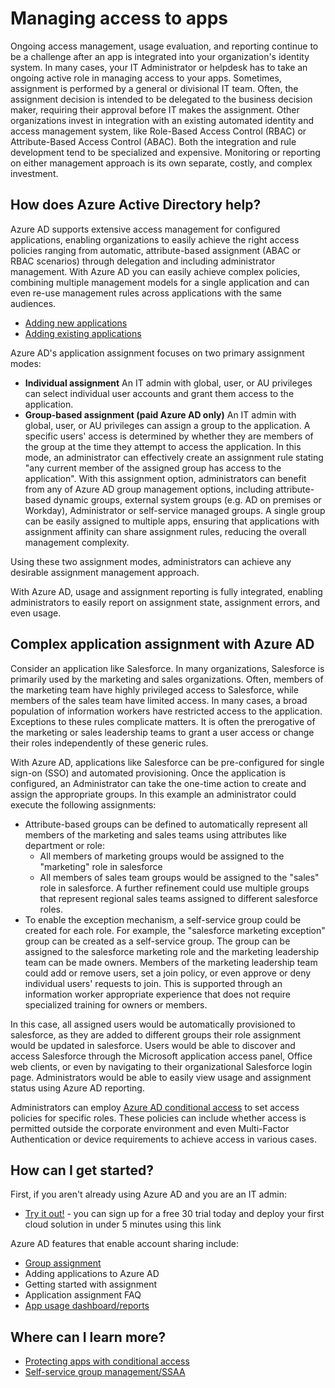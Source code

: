 <properties
  pageTitle="Managing access to apps using Azure AD |  Windows Azure"
  description="Describes how Azure Active Directory enables organizations to specify the apps to which each user has access."
  services="active-directory"
  documentationCenter=""
  authors="msStevenPo"
  manager="stevenpo"
  editor=""/>

 <tags
	ms.service="active-directory"
	ms.date="10/16/2015"
	wacn.date=""/>


# Managing access to apps

Ongoing access management, usage evaluation, and reporting continue to be a challenge after an app is integrated into your organization's identity system. In many cases, your IT Administrator or helpdesk has to take an ongoing active role in managing access to your apps. Sometimes, assignment is performed by a general or divisional IT team. Often, the assignment decision is intended to be delegated to the business decision maker, requiring their approval before IT makes the assignment.  Other organizations invest in integration with an existing automated identity and access management system, like Role-Based Access Control (RBAC) or Attribute-Based Access Control (ABAC). Both the integration and rule development tend to be specialized and expensive. Monitoring or reporting on either management approach is its own separate, costly, and complex investment.

## How does Azure Active Directory help?

 Azure AD supports extensive access management for configured applications, enabling organizations to easily achieve the right access policies ranging from automatic, attribute-based assignment (ABAC or RBAC scenarios) through delegation and including administrator management. With Azure AD you can easily achieve complex policies, combining multiple management models for a single application and can even re-use management rules across applications with the same audiences.

 - [Adding new applications](/documentation/articles/active-directory-sso-newly-acquired-saas-apps)
 - [Adding existing applications](/documentation/articles/active-directory-sso-integrate-existing-apps)

 Azure AD's application assignment focuses on two primary assignment modes:

- **Individual assignment** An IT admin with global, user, or AU privileges can select individual user accounts and grant them access to the application.
- **Group-based assignment (paid Azure AD only)** An IT admin with global, user, or AU privileges can assign a group to the application. A specific users' access is determined by whether they are members of the group at the time they attempt to access the application. In this mode, an administrator can effectively create an assignment rule stating "any current member of the assigned group has access to the application". With this assignment option, administrators can benefit from any of Azure AD group management options, including attribute-based dynamic groups, external system groups (e.g. AD on premises or Workday), Administrator or self-service managed groups. A single group can be easily assigned to multiple apps, ensuring that applications with assignment affinity can share assignment rules, reducing the overall management complexity.

Using these two assignment modes, administrators can achieve any desirable assignment management approach.

With Azure AD, usage and assignment reporting is fully integrated, enabling administrators to easily report on assignment state, assignment errors, and even usage.

## Complex application assignment with Azure AD

Consider an application like Salesforce. In many organizations, Salesforce is primarily used by the marketing and sales organizations. Often, members of the marketing team have highly privileged access to Salesforce, while members of the sales team have limited access. In many cases, a broad population of information workers have restricted access to the application. Exceptions to these rules complicate matters. It is often the prerogative of the marketing or sales leadership teams to grant a user access or change their roles independently of these generic rules.

With Azure AD, applications like Salesforce can be pre-configured for single sign-on (SSO) and automated provisioning. Once the application is configured, an Administrator can take the one-time action to create and assign the appropriate groups. In this example an administrator could execute the following assignments:

- Attribute-based groups can be defined to automatically represent all members of the marketing and sales teams using attributes like department or role:
    - All members of marketing groups would be assigned to the "marketing" role in salesforce
    - All members of sales team groups would be assigned to the "sales" role in salesforce. A further refinement could use multiple groups that represent regional sales teams assigned to different salesforce roles.
- To enable the exception mechanism, a self-service group could be created for each role. For example, the "salesforce marketing exception" group can be created as a self-service group. The group can be assigned to the salesforce marketing role and the marketing leadership team can be made owners. Members of the marketing leadership team could add or remove users, set a join policy, or even approve or deny individual users' requests to join. This is supported through an information worker appropriate experience that does not require specialized training for owners or members.

In this case, all assigned users would be automatically provisioned to salesforce, as they are added to different groups their role assignment would be updated in salesforce. Users would be able to discover and access Salesforce through the Microsoft application access panel, Office web clients, or even by navigating to their organizational Salesforce login page. Administrators would be able to easily view usage and assignment status using Azure AD reporting.

 Administrators can employ [Azure AD conditional access](/documentation/articles/active-directory-conditional-access) to set access policies for specific roles. These policies can include whether access is permitted outside the corporate environment and even Multi-Factor Authentication or device requirements to achieve access in various cases.

## How can I get started?

First, if you aren't already using Azure AD and you are an IT admin:

 - [Try it out!](https://azure.microsoft.com/trial/get-started-active-directory/) - you can sign up for a free 30 trial today and deploy your first cloud solution in under 5 minutes using this link

Azure AD features that enable account sharing include:

- [Group assignment](/documentation/articles/active-directory-accessmanagement-self-service-group-management)
- Adding applications to Azure AD
- Getting started with assignment
- Application assignment FAQ
- [App usage dashboard/reports](/documentation/articles/active-directory-passwords-get-insights)

## Where can I learn more?

- [Protecting apps with conditional access](/documentation/articles/active-directory-conditional-access)
- [Self-service group management/SSAA](/documentation/articles/active-directory-accessmanagement-self-service-group-management)
